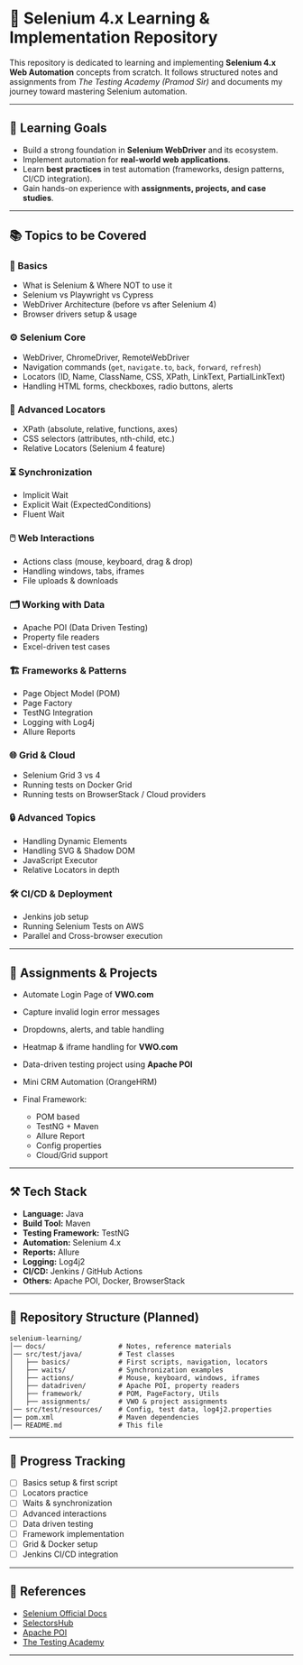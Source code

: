 

# 🚀 Selenium 4.x Learning & Implementation Repository

This repository is dedicated to learning and implementing **Selenium 4.x Web Automation** concepts from scratch. It follows structured notes and assignments from *The Testing Academy (Pramod Sir)* and documents my journey toward mastering Selenium automation.

---

## 📌 Learning Goals

* Build a strong foundation in **Selenium WebDriver** and its ecosystem.
* Implement automation for **real-world web applications**.
* Learn **best practices** in test automation (frameworks, design patterns, CI/CD integration).
* Gain hands-on experience with **assignments, projects, and case studies**.

---

## 📚 Topics to be Covered

### 🔰 Basics

* What is Selenium & Where NOT to use it
* Selenium vs Playwright vs Cypress
* WebDriver Architecture (before vs after Selenium 4)
* Browser drivers setup & usage

### ⚙️ Selenium Core

* WebDriver, ChromeDriver, RemoteWebDriver
* Navigation commands (`get`, `navigate.to`, `back`, `forward`, `refresh`)
* Locators (ID, Name, ClassName, CSS, XPath, LinkText, PartialLinkText)
* Handling HTML forms, checkboxes, radio buttons, alerts

### 🧭 Advanced Locators

* XPath (absolute, relative, functions, axes)
* CSS selectors (attributes, nth-child, etc.)
* Relative Locators (Selenium 4 feature)

### ⏳ Synchronization

* Implicit Wait
* Explicit Wait (ExpectedConditions)
* Fluent Wait

### 🖱️ Web Interactions

* Actions class (mouse, keyboard, drag & drop)
* Handling windows, tabs, iframes
* File uploads & downloads

### 🗂️ Working with Data

* Apache POI (Data Driven Testing)
* Property file readers
* Excel-driven test cases

### 🏗️ Frameworks & Patterns

* Page Object Model (POM)
* Page Factory
* TestNG Integration
* Logging with Log4j
* Allure Reports

### 🌐 Grid & Cloud

* Selenium Grid 3 vs 4
* Running tests on Docker Grid
* Running tests on BrowserStack / Cloud providers

### 🔒 Advanced Topics

* Handling Dynamic Elements
* Handling SVG & Shadow DOM
* JavaScript Executor
* Relative Locators in depth

### 🛠️ CI/CD & Deployment

* Jenkins job setup
* Running Selenium Tests on AWS
* Parallel and Cross-browser execution

---

## 📝 Assignments & Projects

* Automate Login Page of **VWO.com**
* Capture invalid login error messages
* Dropdowns, alerts, and table handling
* Heatmap & iframe handling for **VWO.com**
* Data-driven testing project using **Apache POI**
* Mini CRM Automation (OrangeHRM)
* Final Framework:

    * POM based
    * TestNG + Maven
    * Allure Report
    * Config properties
    * Cloud/Grid support

---

## ⚒️ Tech Stack

* **Language:** Java
* **Build Tool:** Maven
* **Testing Framework:** TestNG
* **Automation:** Selenium 4.x
* **Reports:** Allure
* **Logging:** Log4j2
* **CI/CD:** Jenkins / GitHub Actions
* **Others:** Apache POI, Docker, BrowserStack

---

## 📂 Repository Structure (Planned)

```
selenium-learning/
│── docs/                  # Notes, reference materials
│── src/test/java/         # Test classes
│   ├── basics/            # First scripts, navigation, locators
│   ├── waits/             # Synchronization examples
│   ├── actions/           # Mouse, keyboard, windows, iframes
│   ├── datadriven/        # Apache POI, property readers
│   ├── framework/         # POM, PageFactory, Utils
│   ├── assignments/       # VWO & project assignments
│── src/test/resources/    # Config, test data, log4j2.properties
│── pom.xml                # Maven dependencies
│── README.md              # This file
```

---

## 🚦 Progress Tracking

* [ ] Basics setup & first script
* [ ] Locators practice
* [ ] Waits & synchronization
* [ ] Advanced interactions
* [ ] Data driven testing
* [ ] Framework implementation
* [ ] Grid & Docker setup
* [ ] Jenkins CI/CD integration

---

## 📖 References

* [Selenium Official Docs](https://www.selenium.dev/documentation/)
* [SelectorsHub](https://selectorshub.com/)
* [Apache POI](https://poi.apache.org/)
* [The Testing Academy](https://thetestingacademy.com/)

---


